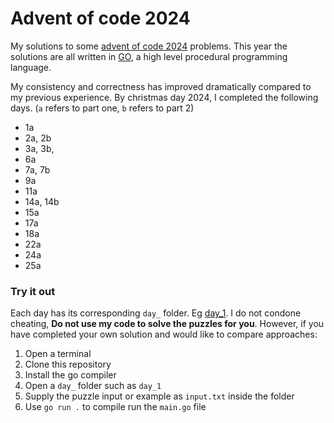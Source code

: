 # Advent of code 2024

My solutions to some [advent of code 2024](https://adventofcode.com/2024) problems.
This year the solutions are all written in [GO](https://go.dev/), a high level procedural programming language. 

My consistency and correctness has improved dramatically compared to my previous experience.
By christmas day 2024, I completed the following days. (`a` refers to part one, `b` refers to part 2)
- 1a
- 2a, 2b 
- 3a, 3b,
- 6a
- 7a, 7b
- 9a
- 11a
- 14a, 14b
- 15a 
- 17a 
- 18a
- 22a
- 24a
- 25a

### Try it out
Each day has its corresponding `day_` folder. Eg [day_1](day_1/). I do not condone cheating, **Do not use my code to solve the puzzles for you**. However, if you have completed your own solution and would like to compare approaches:
1. Open a terminal
2. Clone this repository
3. Install the go compiler
4. Open a `day_` folder such as `day_1`
5. Supply the puzzle input or example as `input.txt` inside the folder
6. Use `go run .` to compile run the `main.go` file

